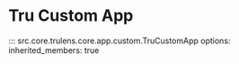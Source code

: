 # Tru Custom App

::: src.core.trulens.core.app.custom.TruCustomApp
    options:
      inherited_members: true
